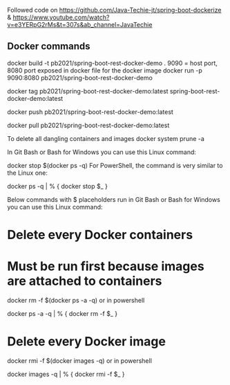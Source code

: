 Followed code on https://github.com/Java-Techie-jt/spring-boot-dockerize & 
https://www.youtube.com/watch?v=e3YERpG2rMs&t=307s&ab_channel=JavaTechie

Docker commands
---------------

docker build -t pb2021/spring-boot-rest-docker-demo .
9090 = host port, 8080 port exposed in docker file for the docker image
docker run -p 9090:8080 pb2021/spring-boot-rest-docker-demo



docker tag pb2021/spring-boot-rest-docker-demo:latest spring-boot-rest-docker-demo:latest

docker push pb2021/spring-boot-rest-docker-demo:latest

docker pull pb2021/spring-boot-rest-docker-demo:latest

To delete all dangling containers and images
docker system prune -a


In Git Bash or Bash for Windows you can use this Linux command:

docker stop $(docker ps -q)
For PowerShell, the command is very similar to the Linux one:

docker ps -q | % { docker stop $_ }




Below commands with $ placeholders run in Git Bash or Bash for Windows you can use this Linux command:
# Delete every Docker containers
# Must be run first because images are attached to containers
docker rm -f $(docker ps -a -q)
or in powershell

docker ps -a -q | % { docker rm -f $_ }


# Delete every Docker image
docker rmi -f $(docker images -q)
or in powershell

docker images -q | % { docker rmi -f $_ }
